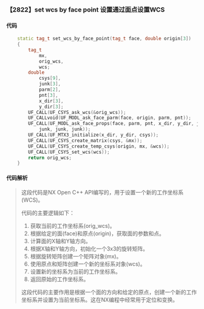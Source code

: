 ### 【2822】set wcs by face point 设置通过面点设置WCS

#### 代码

```cpp
    static tag_t set_wcs_by_face_point(tag_t face, double origin[3])  
    {  
        tag_t  
            mx,  
            orig_wcs,  
            wcs;  
        double  
            csys[9],  
            junk[3],  
            parm[2],  
            pnt[3],  
            x_dir[3],  
            y_dir[3];  
        UF_CALL(UF_CSYS_ask_wcs(&orig_wcs));  
        UF_CALLvoid(UF_MODL_ask_face_parm(face, origin, parm, pnt));  
        UF_CALL(UF_MODL_ask_face_props(face, parm, pnt, x_dir, y_dir, junk,  
            junk, junk, junk));  
        UF_CALL(UF_MTX3_initialize(x_dir, y_dir, csys));  
        UF_CALL(UF_CSYS_create_matrix(csys, &mx));  
        UF_CALL(UF_CSYS_create_temp_csys(origin, mx, &wcs));  
        UF_CALL(UF_CSYS_set_wcs(wcs));  
        return orig_wcs;  
    }

```

#### 代码解析

> 这段代码是NX Open C++ API编写的，用于设置一个新的工作坐标系(WCS)。
>
> 代码的主要逻辑如下：
>
> 1. 获取当前的工作坐标系(orig_wcs)。
> 2. 根据给定的面(face)和原点(origin)，获取面的参数和点。
> 3. 计算面的X轴和Y轴方向。
> 4. 根据X轴和Y轴方向，初始化一个3x3的旋转矩阵。
> 5. 根据旋转矩阵创建一个矩阵对象(mx)。
> 6. 使用原点和矩阵创建一个新的坐标系对象(wcs)。
> 7. 设置新的坐标系为当前的工作坐标系。
> 8. 返回原始的工作坐标系。
>
> 这段代码的主要作用是根据一个面的方向和给定的原点，创建一个新的工作坐标系并设置为当前坐标系。这在NX编程中经常用于定位和变换。
>
